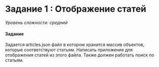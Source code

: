 # Задание 1 : Отображение статей

_Уровень сложности: средний_

#### Задание

Задается articles.json файл в котором хранится массив объектов, которые соответствуют статьям. Написать приложение для отображения статей из этого файла. Также должен работать поиск по статьям.